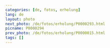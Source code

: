 ```yaml
---
categories: [de, fotos, erholung]
lang: de
layout: photo
next_photo: /de/fotos/erholung/P0000293.html
picname: P0000294
prev_photo: /de/fotos/erholung/P0000015.html
tags: []
---
```

